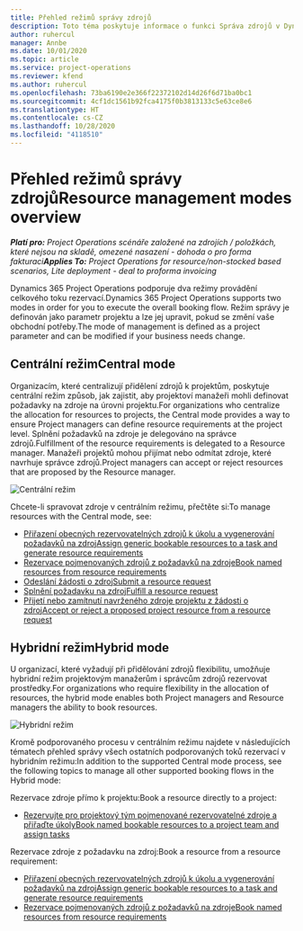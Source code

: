 ```yaml
---
title: Přehled režimů správy zdrojů
description: Toto téma poskytuje informace o funkci Správa zdrojů v Dynamics 365 Project Operations.
author: ruhercul
manager: Annbe
ms.date: 10/01/2020
ms.topic: article
ms.service: project-operations
ms.reviewer: kfend
ms.author: ruhercul
ms.openlocfilehash: 73ba6190e2e366f22372102d14d26f6d71ba0bc1
ms.sourcegitcommit: 4cf1dc1561b92fca4175f0b3813133c5e63ce8e6
ms.translationtype: HT
ms.contentlocale: cs-CZ
ms.lasthandoff: 10/28/2020
ms.locfileid: "4118510"
---
```

# <a name="resource-management-modes-overview"></a><span data-ttu-id="87f5e-103">Přehled režimů správy zdrojů</span><span class="sxs-lookup"><span data-stu-id="87f5e-103">Resource management modes overview</span></span>

<span data-ttu-id="87f5e-104">_**Platí pro:** Project Operations scénáře založené na zdrojích / položkách, které nejsou na skladě, omezené nasazení - dohoda o pro forma fakturaci_</span><span class="sxs-lookup"><span data-stu-id="87f5e-104">_**Applies To:** Project Operations for resource/non-stocked based scenarios, Lite deployment - deal to proforma invoicing_</span></span>


<span data-ttu-id="87f5e-105">Dynamics 365 Project Operations podporuje dva režimy provádění celkového toku rezervací.</span><span class="sxs-lookup"><span data-stu-id="87f5e-105">Dynamics 365 Project Operations supports two modes in order for you to execute the overall booking flow.</span></span> <span data-ttu-id="87f5e-106">Režim správy je definován jako parametr projektu a lze jej upravit, pokud se změní vaše obchodní potřeby.</span><span class="sxs-lookup"><span data-stu-id="87f5e-106">The mode of management is defined as a project parameter and can be modified if your business needs change.</span></span>    

## <a name="central-mode"></a><span data-ttu-id="87f5e-107">Centrální režim</span><span class="sxs-lookup"><span data-stu-id="87f5e-107">Central mode</span></span>
<span data-ttu-id="87f5e-108">Organizacím, které centralizují přidělení zdrojů k projektům, poskytuje centrální režim způsob, jak zajistit, aby projektoví manažeři mohli definovat požadavky na zdroje na úrovni projektu.</span><span class="sxs-lookup"><span data-stu-id="87f5e-108">For organizations who centralize the allocation for resources to projects, the Central mode provides a way to ensure Project managers can define resource requirements at the project level.</span></span> <span data-ttu-id="87f5e-109">Splnění požadavků na zdroje je delegováno na správce zdrojů.</span><span class="sxs-lookup"><span data-stu-id="87f5e-109">Fulfillment of the resource requirements is delegated to a Resource manager.</span></span> <span data-ttu-id="87f5e-110">Manažeři projektů mohou přijímat nebo odmítat zdroje, které navrhuje správce zdrojů.</span><span class="sxs-lookup"><span data-stu-id="87f5e-110">Project managers can accept or reject resources that are proposed by the Resource manager.</span></span>

![Centrální režim](./media/resource-management-central.png)

<span data-ttu-id="87f5e-112">Chcete-li spravovat zdroje v centrálním režimu, přečtěte si:</span><span class="sxs-lookup"><span data-stu-id="87f5e-112">To manage resources with the Central mode, see:</span></span>

- [<span data-ttu-id="87f5e-113">Přiřazení obecných rezervovatelných zdrojů k úkolu a vygenerování požadavků na zdroj</span><span class="sxs-lookup"><span data-stu-id="87f5e-113">Assign generic bookable resources to a task and generate resource requirements</span></span>](https://docs.microsoft.com/dynamics365/project-service/assign-generic-bookable-resource)
- [<span data-ttu-id="87f5e-114">Rezervace pojmenovaných zdrojů z požadavků na zdroje</span><span class="sxs-lookup"><span data-stu-id="87f5e-114">Book named resources from resource requirements</span></span>](https://docs.microsoft.com/dynamics365/project-service/book-named-resource)
- [<span data-ttu-id="87f5e-115">Odeslání žádosti o zdroj</span><span class="sxs-lookup"><span data-stu-id="87f5e-115">Submit a resource request</span></span>](https://docs.microsoft.com/dynamics365/project-service/submit-resource-request)
- [<span data-ttu-id="87f5e-116">Splnění požadavku na zdroj</span><span class="sxs-lookup"><span data-stu-id="87f5e-116">Fulfill a resource request</span></span>](https://docs.microsoft.com/dynamics365/project-service/resource-management-fulfill-requests)
- [<span data-ttu-id="87f5e-117">Přijetí nebo zamítnutí navrženého zdroje projektu z žádosti o zdroj</span><span class="sxs-lookup"><span data-stu-id="87f5e-117">Accept or reject a proposed project resource from a resource request</span></span>](https://docs.microsoft.com/dynamics365/project-service/accept-reject-proposed-resource)

## <a name="hybrid-mode"></a><span data-ttu-id="87f5e-118">Hybridní režim</span><span class="sxs-lookup"><span data-stu-id="87f5e-118">Hybrid mode</span></span>
<span data-ttu-id="87f5e-119">U organizací, které vyžadují při přidělování zdrojů flexibilitu, umožňuje hybridní režim projektovým manažerům i správcům zdrojů rezervovat prostředky.</span><span class="sxs-lookup"><span data-stu-id="87f5e-119">For organizations who require flexibility in the allocation of resources, the hybrid mode enables both Project managers and Resource managers the ability to book resources.</span></span>

![Hybridní režim](./media/resource-management-hybrid.png)

<span data-ttu-id="87f5e-121">Kromě podporovaného procesu v centrálním režimu najdete v následujících tématech přehled správy všech ostatních podporovaných toků rezervací v hybridním režimu:</span><span class="sxs-lookup"><span data-stu-id="87f5e-121">In addition to the supported Central mode process, see the following topics to manage all other supported booking flows in the Hybrid mode:</span></span>

<span data-ttu-id="87f5e-122">Rezervace zdroje přímo k projektu:</span><span class="sxs-lookup"><span data-stu-id="87f5e-122">Book a resource directly to a project:</span></span>
- [<span data-ttu-id="87f5e-123">Rezervujte pro projektový tým pojmenované rezervovatelné zdroje a přiřaďte úkoly</span><span class="sxs-lookup"><span data-stu-id="87f5e-123">Book named bookable resources to a project team and assign tasks</span></span>](https://docs.microsoft.com/dynamics365/project-service/assign-named-bookable-resource)

<span data-ttu-id="87f5e-124">Rezervace zdroje z požadavku na zdroj:</span><span class="sxs-lookup"><span data-stu-id="87f5e-124">Book a resource from a resource requirement:</span></span>
- [<span data-ttu-id="87f5e-125">Přiřazení obecných rezervovatelných zdrojů k úkolu a vygenerování požadavků na zdroj</span><span class="sxs-lookup"><span data-stu-id="87f5e-125">Assign generic bookable resources to a task and generate resource requirements</span></span>](https://docs.microsoft.com/dynamics365/project-service/assign-generic-bookable-resource)
- [<span data-ttu-id="87f5e-126">Rezervace pojmenovaných zdrojů z požadavků na zdroje</span><span class="sxs-lookup"><span data-stu-id="87f5e-126">Book named resources from resource requirements</span></span>](https://docs.microsoft.com/dynamics365/project-service/book-named-resource)
